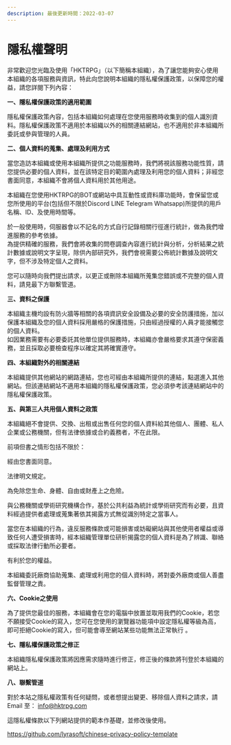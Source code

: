 ```yaml
---
description: 最後更新時間：2022-03-07
---
```


# 隱私權聲明

非常歡迎您光臨及使用「HKTRPG」（以下簡稱本組織），為了讓您能夠安心使用本組織的各項服務與資訊，特此向您說明本組織的隱私權保護政策，以保障您的權益，請您詳閱下列內容：

**一、隱私權保護政策的適用範圍**&#x20;

隱私權保護政策內容，包括本組織如何處理在您使用服務時收集到的個人識別資料。隱私權保護政策不適用於本組織以外的相關連結網站，也不適用於非本組織所委託或參與管理的人員。

**二、個人資料的蒐集、處理及利用方式**&#x20;

當您造訪本組織或使用本組織所提供之功能服務時，我們將視該服務功能性質，請您提供必要的個人資料，並在該特定目的範圍內處理及利用您的個人資料；非經您書面同意，本組織不會將個人資料用於其他用途。&#x20;

本組織在您使用HKTRPG的BOT或網站中具互動性或資料庫功能時，會保留您或您所使用的平台(包括但不限於Discord LINE Telegram Whatsapp)所提供的用戶名稱、ID、及使用時間等。&#x20;

於一般使用時，伺服器會以不記名的方式自行記錄相關行徑進行統計，做為我們增進服務的參考依據。 \
為提供精確的服務，我們會將收集的問卷調查內容進行統計與分析，分析結果之統計數據或說明文字呈現，除供內部研究外，我們會視需要公佈統計數據及說明文字，但不涉及特定個人之資料。&#x20;

您可以隨時向我們提出請求，以更正或刪除本組織所蒐集您錯誤或不完整的個人資料，請見最下方聯繫管道。

**三、資料之保護**&#x20;

本組織主機均設有防火牆等相關的各項資訊安全設備及必要的安全防護措施，加以保護本組織及您的個人資料採用嚴格的保護措施，只由經過授權的人員才能接觸您的個人資料。\
如因業務需要有必要委託其他單位提供服務時，本組織亦會嚴格要求其遵守保密義務，並且採取必要檢查程序以確定其將確實遵守。&#x20;

**四、本組織對外的相關連結**&#x20;

本組織提供其他網站的網路連結，您也可經由本組織所提供的連結，點選進入其他網站。但該連結網站不適用本組織的隱私權保護政策，您必須參考該連結網站中的隱私權保護政策。

**五、與第三人共用個人資料之政策**&#x20;

本組織絕不會提供、交換、出租或出售任何您的個人資料給其他個人、團體、私人企業或公務機關，但有法律依據或合約義務者，不在此限。

前項但書之情形包括不限於：

經由您書面同意。

法律明文規定。&#x20;

為免除您生命、身體、自由或財產上之危險。&#x20;

與公務機關或學術研究機構合作，基於公共利益為統計或學術研究而有必要，且資料經過提供者處理或蒐集著依其揭露方式無從識別特定之當事人。

當您在本組織的行為，違反服務條款或可能損害或妨礙網站與其他使用者權益或導致任何人遭受損害時，經本組織管理單位研析揭露您的個人資料是為了辨識、聯絡或採取法律行動所必要者。&#x20;

有利於您的權益。

&#x20;本組織委託廠商協助蒐集、處理或利用您的個人資料時，將對委外廠商或個人善盡監督管理之責。

**六、Cookie之使用**&#x20;

為了提供您最佳的服務，本組織會在您的電腦中放置並取用我們的Cookie，若您不願接受Cookie的寫入，您可在您使用的瀏覽器功能項中設定隱私權等級為高，即可拒絕Cookie的寫入，但可能會導至網站某些功能無法正常執行 。

**七、隱私權保護政策之修正**

本組織隱私權保護政策將因應需求隨時進行修正，修正後的條款將刊登於本組織的網站上。

**八、聯繫管道**&#x20;

對於本站之隱私權政策有任何疑問，或者想提出變更、移除個人資料之請求，請 Email 至： info@hktrpg.com



這隱私權條款以下列網站提供的範本作基礎，並修改後使用。&#x20;

https://github.com/lyrasoft/chinese-privacy-policy-template
